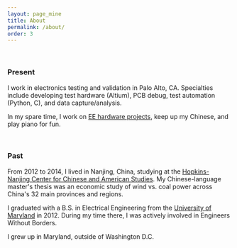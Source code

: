 ```yaml
---
layout: page_mine
title: About
permalink: /about/
order: 3
---
```

<br>

### Present

I work in electronics testing and validation in Palo Alto, CA. Specialties include developing test hardware (Altium), PCB debug, test automation (Python, C), and data capture/analysis.


In my spare time, I work on [EE hardware projects](https://bkeegs.github.io/projects/), keep up my Chinese, and play piano for fun.

<br>

### Past

From 2012 to 2014, I lived in Nanjing, China, studying at the [Hopkins-Nanjing Center for Chinese and American Studies](https://www.sais-jhu.edu/graduate-studies/campuses/nanjing-china#about-hopkins-nanjing-center). My Chinese-language master's thesis was an economic study of wind vs. coal power across China's 32 main provinces and regions.


I graduated with a B.S. in Electrical Engineering from the [University of Maryland](http://www.umd.edu/) in 2012. During my time there, I was actively involved in Engineers Without Borders.


I grew up in Maryland, outside of Washington D.C.
